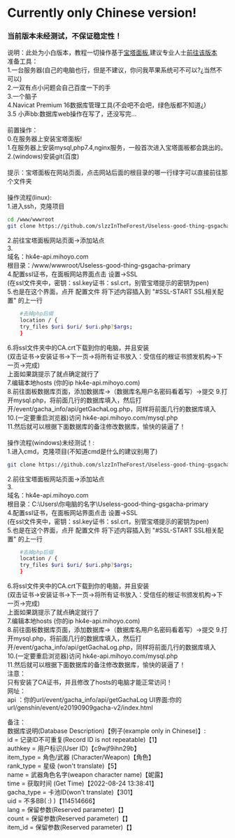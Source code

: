 # Currently only Chinese version!

### 当前版本未经测试，不保证稳定性！

说明：此处为小白版本，教程一切操作基于[宝塔面板](https://www.bt.cn/),建议专业人士[前往该版本](https://github.com/slzzInTheForest/Useless-good-thing-gsgacha) \
准备工具：\
1.一台服务器(自己的电脑也行，但是不建议，你问我苹果系统可不可以?¿当然不可以)\
2.一双有点小问题会自己百度一下的手 \
3.一个脑子 \
4.Navicat Premium 16数据库管理工具(不会吧不会吧，绿色版都不知道¿) \
3.5 小声bb:数据库web操作在写了，还没写完... \
\
前置操作： \
0.在服务器上安装宝塔面板!\
1.在服务器上安装mysql,php7.4,nginx服务，一般首次进入宝塔面板都会跳出的。 \
2.(windows)安装git(百度) \
\
提示：宝塔面板在网站页面，点击网站后面的根目录的哪一行绿字可以直接前往那个文件夹 \
\
操作流程(linux): \
1.进入ssh，克隆项目
```bash
cd /www/wwwroot
git clone https://github.com/slzzInTheForest/Useless-good-thing-gsgacha-primary.git
```
2.前往宝塔面板网站页面→添加站点 \
3.\
域名：hk4e-api.mihoyo.com \
根目录：/www/wwwroot/Useless-good-thing-gsgacha-primary \
4.配置ssl证书，在面板网站界面点击 设置→SSL \
(在ssl文件夹中，密钥：ssl.key证书：ssl.crt，别管宝塔提示的密钥为pen) \
5.也是在这个界面，点开 配置文件 将下述内容插入到 "#SSL-START SSL相关配置" 的上一行
```bash
    #去掉php后缀
    location / {
    try_files $uri $uri/ $uri.php?$args;
    }
```
6.将ssl文件夹中的CA.crt下载到你的电脑，并且安装 \
(双击证书→安装证书→下一页→将所有证书放入：受信任的根证书颁发机构→下一页→完成) \
上面如果跳提示了就点确定就行了\
7.编辑本地hosts (你的ip hk4e-api.mihoyo.com)\
8.前往面板数据库页面，添加数据库→（数据库名用户名密码看着写）→提交
9.打开mysql.php，将前面几行的数据库填入，然后打开/event/gacha_info/api/getGachaLog.php，同样将前面几行的数据库填入 \
10.(一定要重启浏览器)访问 hk4e-api.mihoyo.com/mysql.php \
11.然后就可以根据下面数据库的备注修改数据库，愉快的装逼了！
\
\
操作流程(windows)未经测试！: \
1.进入cmd，克隆项目(不知道cmd是什么的建议别用了)
```bash
git clone https://github.com/slzzInTheForest/Useless-good-thing-gsgacha-primary.git
```
2.前往宝塔面板网站页面→添加站点 \
3.\
域名：hk4e-api.mihoyo.com \
根目录：C:\Users\你电脑的名字\Useless-good-thing-gsgacha-primary  \
4.配置ssl证书，在面板网站界面点击 设置→SSL \
(在ssl文件夹中，密钥：ssl.key证书：ssl.crt，别管宝塔提示的密钥为pen) \
5.也是在这个界面，点开 配置文件 将下述内容插入到 "#SSL-START SSL相关配置" 的上一行
```bash
    #去掉php后缀
    location / {
    try_files $uri $uri/ $uri.php?$args;
    }
```
6.将ssl文件夹中的CA.crt下载到你的电脑，并且安装 \
(双击证书→安装证书→下一页→将所有证书放入：受信任的根证书颁发机构→下一页→完成) \
上面如果跳提示了就点确定就行了\
7.编辑本地hosts (你的ip hk4e-api.mihoyo.com)\
8.前往面板数据库页面，添加数据库→（数据库名用户名密码看着写）→提交
9.打开mysql.php，将前面几行的数据库填入，然后打开/event/gacha_info/api/getGachaLog.php，同样将前面几行的数据库填入 \
10.(一定要重启浏览器)访问 hk4e-api.mihoyo.com/mysql.php \
11.然后就可以根据下面数据库的备注修改数据库，愉快的装逼了！
\
注意：\
只有安装了CA证书，并且修改了hosts的电脑才能正常访问！\
网址： \
api ：你的url/event/gacha_info/api/getGachaLog
UI界面:你的url/genshin/event/e20190909gacha-v2/index.html

备注：\
数据库说明(Database Description)【例子(example only in Chinese)】: \
id = 记录ID不可重复(Record ID is not repeatable)【1】 \
authkey = 用户标识(User ID)【c9wjf9ihn29b】 \
item_type = 角色/武器 (Character/Weapon)【角色】 \
rank_type = 星级 (won't translate)【5】 \
name = 武器角色名字(weapon character name)【妮露】 \
time = 获取时间 (Get Time)【2022-08-24 13:38:41】 \
gacha_type = 卡池ID(won't translate)【301】\
uid = 不多BB( :) )【114514666】 \
lang = 保留参数(Reserved parameter)【】\
count = 保留参数(Reserved parameter)【】\
item_id = 保留参数(Reserved parameter)【】